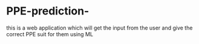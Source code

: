 # PPE-prediction-
this is a web application which will get the input from the user and give the correct PPE suit for them using ML
